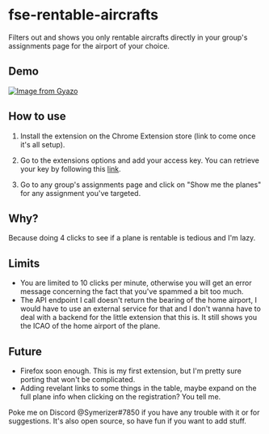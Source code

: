
fse-rentable-aircrafts
===
Filters out and shows you only rentable aircrafts directly in your group's assignments page for the airport of your choice.

Demo
---
[![Image from Gyazo](https://i.gyazo.com/90b85e2d987d16e4a686cf13a59adeba.gif)](https://gyazo.com/90b85e2d987d16e4a686cf13a59adeba)

How to use
---
1. Install the extension on the Chrome Extension store (link to come once it's all setup).

2. Go to the extensions options and add your access key. You can retrieve your key by following this [link](https://server.fseconomy.net/datafeeds.jsp).

3. Go to any group's assignments page and click on "Show me the planes" for any assignment you've targeted.

Why?
---
Because doing 4 clicks to see if a plane is rentable is tedious and I'm lazy.

Limits
---
- You are limited to 10 clicks per minute, otherwise you will get an error message concerning the fact that you've spammed a bit too much.
- The API endpoint I call doesn't return the bearing of the home airport, I would have to use an external service for that and I don't wanna have to deal with a backend for the little extension that this is. It still shows you the ICAO of the home airport of the plane.

Future
---
- Firefox soon enough. This is my first extension, but I'm pretty sure porting that won't be complicated.
- Adding revelant links to some things in the table, maybe expand on the full plane info when clicking on the registration? You tell me.

Poke me on Discord @Symerizer#7850 if you have any trouble with it or for suggestions. It's also open source, so have fun if you want to add stuff. 

